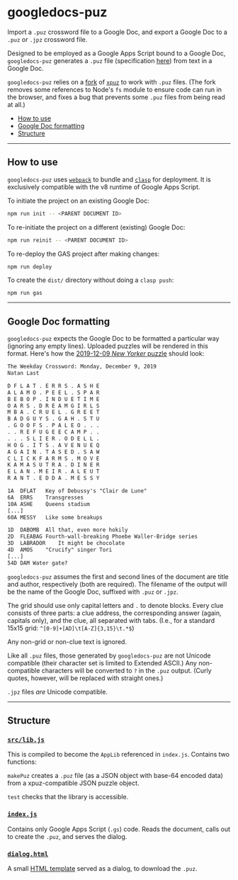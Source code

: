 # googledocs-puz

Import a `.puz` crossword file to a Google Doc, and export a Google Doc to a `.puz` or `.jpz` crossword file.

Designed to be employed as a Google Apps Script bound to a Google Doc, `googledocs-puz` generates a `.puz` file (specification [here](https://code.google.com/archive/p/puz/wikis/FileFormat.wiki)) from text in a Google Doc.

`googledocs-puz` relies on a [fork](https://github.com/nhrqz/xpuz) of [`xpuz`](https://www.npmjs.com/package/xpuz) to work with `.puz` files. (The fork removes some references to Node's `fs` module to ensure code can run in the browser, and fixes a bug that prevents some `.puz` files from being read at all.)

- [How to use](#how-to-use)
- [Google Doc formatting](#google-doc-formatting)
- [Structure](#structure)

---

## How to use

`googledocs-puz` uses [`webpack`](https://webpack.js.org/) to bundle and [`clasp`](https://github.com/google/clasp) for deployment. It is exclusively compatible with the v8 runtime of Google Apps Script. 

To initiate the project on an existing Google Doc:

```sh
npm run init -- <PARENT DOCUMENT ID>
```

To re-initiate the project on a different (existing) Google Doc: 

```sh
npm run reinit -- <PARENT DOCUMENT ID>
```

To re-deploy the GAS project after making changes:

```sh
npm run deploy
```

To create the `dist/` directory without doing a `clasp push`:

```
npm run gas
```

---

## Google Doc formatting

`googledocs-puz` expects the Google Doc to be formatted a particular way (ignoring any empty lines). Uploaded puzzles will be rendered in this format. Here's how the [2019-12-09 *New Yorker* puzzle](https://www.newyorker.com/crossword/puzzles-dept/2019/12/09) should look:

```txt
The Weekday Crossword: Monday, December 9, 2019
Natan Last

D F L A T . E R R S . A S H E
A L A M O . P E E L . S P A R
B E B O P . I N D U E T I M E
O A R S . D R E A M G I R L S
M B A . C R U E L . G R E E T
B A D G U Y S . G A H . S T U
. G O O F S . P A L E O . . .
. . R E F U G E E C A M P . .
. . . S L I E R . O D E L L .
H O G . I T S . A V E N U E Q
A G A I N . T A S E D . S A W
C L I C K F A R M S . M O V E
K A M A S U T R A . D I N E R
E L A N . M E I R . A L E U T
R A N T . E D D A . M E S S Y

1A	DFLAT	Key of Debussy's "Clair de Lune"
6A	ERRS	Transgresses
10A	ASHE	Queens stadium
[...]
60A	MESSY	Like some breakups

1D	DABOMB	All that, even more hokily
2D	FLEABAG	Fourth-wall-breaking Phoebe Waller-Bridge series
3D	LABRADOR	It might be chocolate
4D	AMOS	"Crucify" singer Tori
[...]
54D	DAM	Water gate?
```

`googledocs-puz` assumes the first and second lines of the document are title and author, respectively (both are required). The filename of the output will be the name of the Google Doc, suffixed with `.puz` or `.jpz`.

The grid should use only capital letters and `.` to denote blocks. Every clue consists of three parts: a clue address, the corresponding answer (again, capitals only), and the clue, all separated with tabs. (I.e., for a standard 15x15 grid: `^[0-9]+[AD]\t[A-Z]{3,15}\t.*$`)

Any non-grid or non-clue text is ignored.

Like all `.puz` files, those generated by `googledocs-puz` are not Unicode compatible (their character set is limited to Extended ASCII.) Any non-compatible characters will be converted to `?` in the `.puz` output. (Curly quotes, however, will be replaced with straight ones.)

`.jpz` files _are_ Unicode compatible. 

---

## Structure

### [`src/lib.js`](./src/lib.js)

This is compiled to become the `AppLib` referenced in `index.js`. Contains two functions: 

`makePuz` creates a `.puz` file (as a JSON object with base-64 encoded data) from a xpuz-compatible JSON puzzle object. 

`test` checks that the library is accessible.

### [`index.js`](./index.js)

Contains only Google Apps Script (`.gs`) code. Reads the document, calls out to create the `.puz`, and serves the dialog.

### [`dialog.html`](./dialog.html)

A small [HTML template](https://developers.google.com/apps-script/guides/html/templates) served as a dialog, to download the `.puz`.
